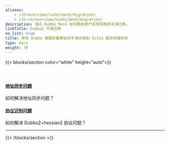 ```yaml
---
aliases:
    - /zh/overview/tasks/mesh/migration/
    - /zh-cn/overview/tasks/mesh/migration/
description: 演示 Dubbo Mesh 如何帮助用户实现架构的平滑迁移。
linkTitle: Dubbo2 平滑迁移
no_list: true
title: 传统 Dubbo 微服务集群如何平滑迁移到 Istio 服务网格体系
type: docs
weight: 70
---
```




{{< blocks/section color="white" height="auto">}}
<div class="td-content list-page">
    <div class="lead"></div><header class="article-meta">
    </header><div class="row">
    <div class="col-sm col-md-6 mb-4">
        <div class="h-100 card shadow" href="#">
            <div class="card-body">
                <h4 class="card-title">
                    <a href='{{< relref "./dubbo-mesh/" >}}'>地址同步问题</a>
                </h4>
                <p>如何解决地址同步问题？</p>
            </div>
        </div>
    </div>
    <div class="col-sm col-md-6 mb-4">
        <div class="h-100 card shadow">
            <div class="card-body">
                <h4 class="card-title">
                    <a href='{{< relref "./dubbo-mesh/" >}}'>协议识别问题</a>
                </h4>
                <p>如何解决 Dubbo2+hessian2 协议问题？</p>
            </div>
        </div>
    </div>
</div>
<hr>
</div>

{{< /blocks/section >}}
